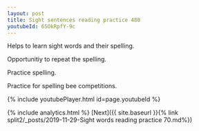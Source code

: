 ```yaml
---
layout: post
title: Sight sentences reading practice 480
youtubeId: 65OkRpfY-9c
---
```

 
 
Helps to learn sight words and their spelling.

Opportunitiy to repeat the spelling. 

Practice spelling. 
 
Practice for spelling bee competitions. 
 
{% include youtubePlayer.html id=page.youtubeId %}
 
 
{% include analytics.html %} 
[Next]({{ site.baseurl }}{% link  split2/_posts/2019-11-29-Sight words reading practice 70.md%})
 
